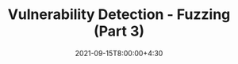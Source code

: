 ---
type: lecture
date: 2021-09-15T8:00:00+4:30
title: Vulnerability Detection - Fuzzing (Part 3)
tldr: "Fuzzing for vulnerability detection."
thumbnail: /static_files/presentations/fuzzing.jpeg
links:
    - url: https://google.com
      name: slides
---
